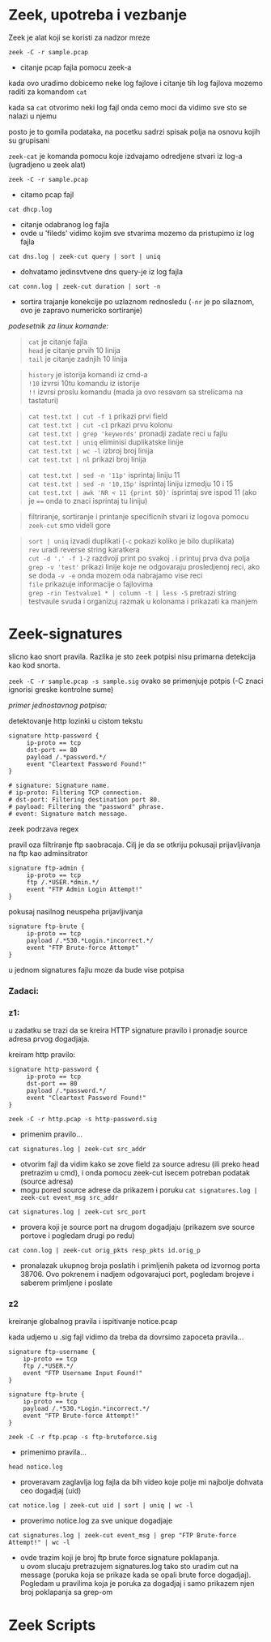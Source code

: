 # Zeek, upotreba i vezbanje  

Zeek je alat koji se koristi za nadzor mreze

`zeek -C -r sample.pcap`  

- citanje pcap fajla pomocu zeek-a  

kada ovo uradimo dobicemo neke log fajlove i citanje tih log fajlova mozemo raditi za komandom `cat`  

kada sa `cat` otvorimo neki log fajl onda cemo moci da vidimo sve sto se nalazi u njemu  

posto je to gomila podataka, na pocetku sadrzi spisak polja na osnovu kojih su grupisani  

`zeek-cat` je komanda pomocu koje izdvajamo odredjene stvari iz log-a (ugradjeno u zeek alat)  

`zeek -C -r sample.pcap`  

- citamo pcap fajl

`cat dhcp.log`

- citanje odabranog log fajla
- ovde u 'fileds' vidimo kojim sve stvarima mozemo da pristupimo iz log fajla

`cat dns.log | zeek-cut query | sort | uniq`

- dohvatamo jedinsvtvene dns query-je iz log fajla  

`cat conn.log | zeek-cut duration | sort -n`  

- sortira trajanje konekcije po uzlaznom rednosledu (`-nr` je po silaznom, ovo je zapravo numericko sortiranje)

*podesetnik za linux komande:*

> `cat` je citanje fajla  
`head` je citanje prvih 10 linija  
`tail` je citanje zadnjih 10 linija  
 
> `history` je istorija komandi iz cmd-a  
`!10` izvrsi 10tu komandu iz istorije  
`!!` izvrsi proslu komandu (mada ja ovo resavam sa strelicama na tastaturi)  

> `cat test.txt | cut -f 1` prikazi prvi field  
`cat test.txt | cut -c1` prkazi prvu kolonu  
`cat test.txt | grep 'keywords'` pronadji zadate reci u fajlu  
`cat test.txt | uniq` eliminisi duplikatske linije  
`cat test.txt | wc -l` izbroj broj linija  
`cat test.txt | nl` prikazi broj linija

> `cat test.txt | sed -n '11p'` isprintaj liniju 11  
`cat test.txt | sed -n '10,15p'` isprintaj liniju izmedju 10 i 15  
`cat test.txt | awk 'NR < 11 {print $0}'` isprintaj sve ispod 11 (ako je `==` onda to znaci isprintaj tu liniju)  

> filtriranje, sortiranje i printanje specificnih stvari iz logova pomocu `zeek-cut` smo videli gore  

> `sort | uniq` izvadi duplikati (`-c` pokazi koliko je bilo duplikata)  
`rev` uradi reverse string karatkera  
`cut -d '.' -f 1-2` razdvoji print po svakoj . i printuj prva dva polja  
`grep -v 'test'` prikazi linije koje ne odgovaraju prosledjenoj reci, ako se doda `-v -e` onda mozem oda nabrajamo vise reci  
`file` prikazuje informacije o fajlovima  
`grep -rin Testvalue1 * | column -t | less -S` pretrazi string testvaule svuda i organizuj razmak u kolonama i prikazati ka manjem

# Zeek-signatures

slicno kao snort pravila. Razlika je sto zeek potpisi nisu primarna detekcija kao kod snorta.  

`zeek -C -r sample.pcap -s sample.sig` ovako se primenjuje potpis (-C znaci ignorisi greske kontrolne sume)  

*primer jednostavnog potpisa:*  

detektovanje http lozinki u cistom tekstu

```
signature http-password {
     ip-proto == tcp
     dst-port == 80
     payload /.*password.*/
     event "Cleartext Password Found!"
}

# signature: Signature name.
# ip-proto: Filtering TCP connection.
# dst-port: Filtering destination port 80.
# payload: Filtering the "password" phrase.
# event: Signature match message.
```

zeek podrzava regex  

pravil oza filtriranje ftp saobracaja. Cilj je da se otkriju pokusaji prijavljivanja na ftp kao adminsitrator

```
signature ftp-admin {
     ip-proto == tcp
     ftp /.*USER.*dmin.*/
     event "FTP Admin Login Attempt!"
}
```
pokusaj nasilnog neuspeha prijavljivanja

```
signature ftp-brute {
     ip-proto == tcp
     payload /.*530.*Login.*incorrect.*/
     event "FTP Brute-force Attempt"
}
```

u jednom signatures fajlu moze da bude vise potpisa 

### Zadaci:

### z1:

u zadatku se trazi da se kreira HTTP signature pravilo i pronadje source adresa prvog dogadjaja. 

kreiram http pravilo:

```
signature http-password {
     ip-proto == tcp
     dst-port == 80
     payload /.*password.*/
     event "Cleartext Password Found!"
}
```  

`zeek -C -r http.pcap -s http-password.sig` 

- primenim pravilo...

`cat signatures.log | zeek-cut src_addr` 

- otvorim fajl da vidim kako se zove field za source adresu (ili preko head pretrazim u cmd), i onda pomocu zeek-cut isecem potreban podatak (source adresa)  
- mogu pored source adrese da prikazem i poruku `cat signatures.log | zeek-cut event_msg src_addr`  

`cat signatures.log | zeek-cut src_port` 

- provera koji je source port na drugom dogadjaju (prikazem sve source portove i pogledam drugi po redu)  

`cat conn.log | zeek-cut orig_pkts resp_pkts id.orig_p` 

- pronalazak ukupnog broja poslatih i primljenih paketa od izvornog porta 38706. Ovo pokrenem i nadjem odgovarajuci port, pogledam brojeve i saberem primljene i poslate

### z2

kreiranje globalnog pravila i ispitivanje notice.pcap  

kada udjemo u .sig fajl vidimo da treba da dovrsimo zapoceta pravila...

```
signature ftp-username {
    ip-proto == tcp
    ftp /.*USER.*/
    event "FTP Username Input Found!"
}

signature ftp-brute {
    ip-proto == tcp
    payload /.*530.*Login.*incorrect.*/
    event "FTP Brute-force Attempt!"
}
```

`zeek -C -r ftp.pcap -s ftp-bruteforce.sig` 

- primenimo pravila...  

`head notice.log` 

- proveravam zaglavlja log fajla da bih video koje polje mi najbolje dohvata ceo dogadjaj (uid)  

`cat notice.log | zeek-cut uid | sort | uniq | wc -l` 

- proverimo notice.log za sve unique dogadjaje   

`cat signatures.log | zeek-cut event_msg | grep "FTP Brute-force Attempt!" | wc -l` 

- ovde trazim koji je broj ftp brute force signature poklapanja.  
u ovom slucaju pretrazujem signatures.log tako sto uradim cut na message (poruka koja se prikaze kada se opali brute force dogadjaj). Pogledam u pravilima koja je poruka za dogadjaj i samo prikazem njen broj poklapanja sa grep-om  

# Zeek Scripts


















